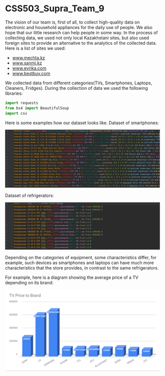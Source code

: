# CSS503_Supra_Team_9

The vision of our team is, first of all, to collect high-quality data on electronic and household appliances for the daily use of people. We also hope that our little research can help people in some way. In the process of collecting data, we used not only local Kazakhstani sites, but also used foreign sites to provide an alternative to the analytics of the collected data.
Here is a list of sites we used:
* www.mechta.kz
* www.sanmi.kz
* www.evrika.com
* www.bestbuy.com

We collected data from different categories(TVs, Smartphones, Laptops, Cleaners, Fridges).
During the collection of data we used the following libraries:
```python
import requests
from bs4 import BeautifulSoup
import csv
``` 

Here is some examples how our dataset looks like.
Dataset of smartphones:

![alt text](https://github.com/adilbekishev/CSS503_Supra_Team_9/blob/main/phones.PNG)

Dataset of refrigerators:

![alt text](https://github.com/adilbekishev/CSS503_Supra_Team_9/blob/main/fridges.PNG)

Depending on the categories of equipment, some characteristics differ, for example, such devices as smartphones and laptops can have much more characteristics that the store provides, in contrast to the same refrigerators.

For example, here is a diagram showing the average price of a TV depending on its brand:

![alt text](https://github.com/adilbekishev/CSS503_Supra_Team_9/blob/main/tv_price_brand.PNG)
